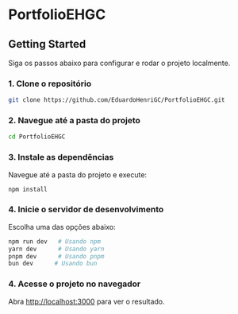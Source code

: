 # PortfolioEHGC

## Getting Started

Siga os passos abaixo para configurar e rodar o projeto localmente.

### 1. Clone o repositório

```bash
git clone https://github.com/EduardoHenriGC/PortfolioEHGC.git
```
### 2. Navegue até a pasta do projeto

```bash
cd PortfolioEHGC
```

### 3. Instale as dependências

Navegue até a pasta do projeto e execute:

```bash
npm install
```

### 4. Inicie o servidor de desenvolvimento

Escolha uma das opções abaixo:

```bash
npm run dev   # Usando npm
yarn dev      # Usando yarn
pnpm dev      # Usando pnpm
bun dev      # Usando bun
```

### 4. Acesse o projeto no navegador

Abra [http://localhost:3000](http://localhost:3000) para ver o resultado.


